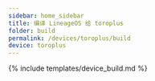 ```yaml
---
sidebar: home_sidebar
title: 编译 LineageOS 给 toroplus
folder: build
permalink: /devices/toroplus/build
device: toroplus
---
```

{% include templates/device_build.md %}
